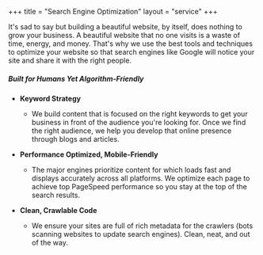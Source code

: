 +++
title = "Search Engine Optimization"
layout = "service"
+++

It's sad to say but building a beautiful website, by itself, does nothing to grow your business. A beautiful website that no one visits is a waste of time, energy, and money. That's why we use the best tools and techniques to optimize your website so that search engines like Google will notice your site and share it with the right people.

##### Built for Humans Yet Algorithm-Friendly

- **Keyword Strategy**

  - We build content that is focused on the right keywords to get your business in front of the audience you're looking for. Once we find the right audience, we help you develop that online presence through blogs and articles.

- **Performance Optimized, Mobile-Friendly**

  - The major engines prioritize content for which loads fast and displays accurately across all platforms. We optimize each page to achieve top PageSpeed performance so you stay at the top of the search results.

- **Clean, Crawlable Code**
  - We ensure your sites are full of rich metadata for the crawlers (bots scanning websites to update search engines). Clean, neat, and out of the way.
